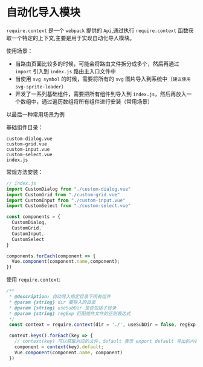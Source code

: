 # 自动化导入模块

`require.context` 是一个 `webpack` 提供的 `Api`,通过执行 `require.context` 函数获取一个特定的上下文,主要是用于实现自动化导入模块。

使用场景：

- 当路由页面比较多的时候，可能会将路由文件拆分成多个，然后再通过 `import` 引入到 `index.js` 路由主入口文件中
- 当使用 `svg symbol` 的时候，需要将所有的 `svg` 图片导入到系统中（`建议使用 svg-sprite-loader`）
- 开发了一系列基础组件，需要把所有组件到导入到 `index.js`，然后再放入一个数组中，通过遍历数组将所有组件进行安装（常用场景）

以最后一种常用场景为例

基础组件目录：

```
custom-dialog.vue
custom-grid.vue
custom-input.vue
custom-select.vue
index.js
```

常规方法安装：

```JavaScript
// index.js
import CustomDialog from "./custom-dialog.vue"
import CustomGrid from "./custom-grid.vue"
import CustomInput from "./custom-input.vue"
import CustomSelect from "./custom-select.vue"

const components = {
  CustomDialog,
  CustomGrid,
  CustomInput,
  CustomSelect
}

components.forEach(component => {
  Vue.component(component.name,component);
})
```

使用 `require.context`:

```JavaScript
/**
 * @description: 自动导入指定目录下所有组件
 * @param {string} dir 要导入的目录
 * @param {string} useSubDir 是否包括子目录
 * @param {string} regExp 匹配组件文件的正则表达式
 */
 const context = require.context(dir = './', useSubDir = false, regExp = /\w+\.vue$/);

 context.keys().forEach(key => {
   // context(key) 可以获取对应的文件，default 表示 export default 导出的内容
   component = context(key).default;
   Vue.component(component.name, component)
 })
```
